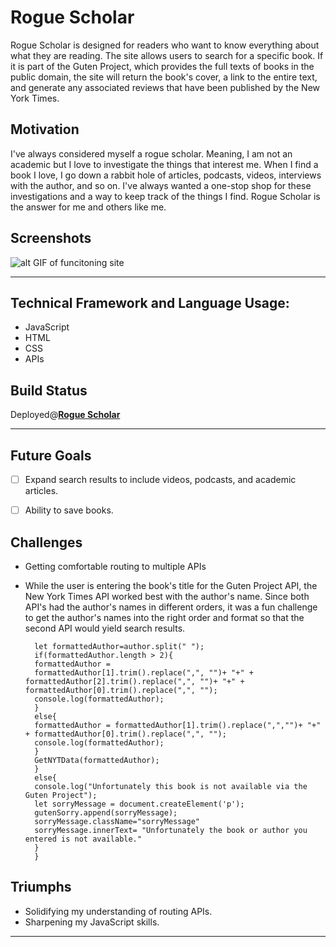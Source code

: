 <div>
<h1>Rogue Scholar</h2>
</div>

Rogue Scholar is designed for readers who want to know everything about what they are reading. The site allows users to search for a specific book. If it is part of the Guten Project, which provides the full texts of books in the public domain, the site will return the book's cover, a link to the entire text, and generate any associated reviews that have been published by the New York Times.


## Motivation

I've always considered myself a rogue scholar. Meaning, I am not an academic but I love to investigate the things that interest me.  When I find a book I love, I go down a rabbit hole of articles, podcasts, videos, interviews with the author, and so on. I've always wanted a one-stop shop for these investigations and a way to keep track of the things I find. Rogue Scholar is the answer for me and others like me.   

## Screenshots 
![alt GIF of funcitoning site](https://res.cloudinary.com/dqfviar71/image/upload/v1676590023/RogueScholar_copy_kbnskr.gif)

***

## Technical Framework and Language Usage:
- JavaScript
- HTML
- CSS
- APIs

## Build Status
Deployed@**[Rogue Scholar](https://rogue-scholar.netlify.app/)**

***

## Future Goals
- [ ] Expand search results to include videos, podcasts, and academic articles.
- [ ] Ability to save books.


## Challenges
- Getting comfortable routing to multiple APIs   
- While the user is entering the book's title for the Guten Project API, the New York Times API worked best with the author's name. Since both API's had the author's names in different orders, it was a fun challenge to get the author's names into the right order and format so that the second API would yield search results.

        let formattedAuthor=author.split(" ");
        if(formattedAuthor.length > 2){
        formattedAuthor =
        formattedAuthor[1].trim().replace(",", "")+ "+" + formattedAuthor[2].trim().replace(",", "")+ "+" + formattedAuthor[0].trim().replace(",", "");
        console.log(formattedAuthor);
        }
        else{
        formattedAuthor = formattedAuthor[1].trim().replace(",","")+ "+" + formattedAuthor[0].trim().replace(",", "");
        console.log(formattedAuthor);
        }
        GetNYTData(formattedAuthor);
        }
        else{
        console.log("Unfortunately this book is not available via the Guten Project");
        let sorryMessage = document.createElement('p');
        gutenSorry.append(sorryMessage);
        sorryMessage.className="sorryMessage"
        sorryMessage.innerText= "Unfortunately the book or author you entered is not available."
        }
        }

## Triumphs
- Solidifying my understanding of routing APIs.
- Sharpening my JavaScript skills. 

***

